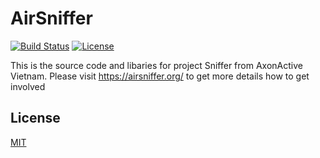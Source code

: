 # AirSniffer
[![Build Status](https://travis-ci.org/aavn/AirSniffer.svg?branch=master)](https://travis-ci.org/aavn/AirSniffer)
[![License](https://img.shields.io/badge/license-MIT-blue.svg?style=flat)](https://github.com/aavn/AirSniffer/blob/master/LICENSE)

This is the source code and libaries for project Sniffer from AxonActive Vietnam.
Please visit https://airsniffer.org/ to get more details how to get involved

## License
[MIT](https://choosealicense.com/licenses/mit/)
